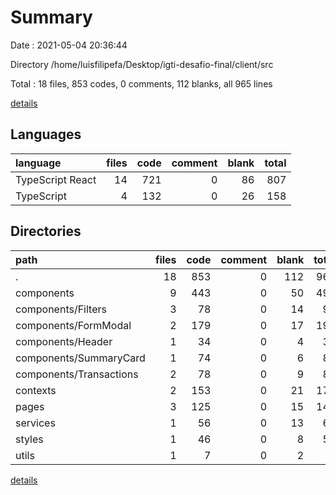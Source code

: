 # Summary

Date : 2021-05-04 20:36:44

Directory /home/luisfilipefa/Desktop/igti-desafio-final/client/src

Total : 18 files,  853 codes, 0 comments, 112 blanks, all 965 lines

[details](details.md)

## Languages
| language | files | code | comment | blank | total |
| :--- | ---: | ---: | ---: | ---: | ---: |
| TypeScript React | 14 | 721 | 0 | 86 | 807 |
| TypeScript | 4 | 132 | 0 | 26 | 158 |

## Directories
| path | files | code | comment | blank | total |
| :--- | ---: | ---: | ---: | ---: | ---: |
| . | 18 | 853 | 0 | 112 | 965 |
| components | 9 | 443 | 0 | 50 | 493 |
| components/Filters | 3 | 78 | 0 | 14 | 92 |
| components/FormModal | 2 | 179 | 0 | 17 | 196 |
| components/Header | 1 | 34 | 0 | 4 | 38 |
| components/SummaryCard | 1 | 74 | 0 | 6 | 80 |
| components/Transactions | 2 | 78 | 0 | 9 | 87 |
| contexts | 2 | 153 | 0 | 21 | 174 |
| pages | 3 | 125 | 0 | 15 | 140 |
| services | 1 | 56 | 0 | 13 | 69 |
| styles | 1 | 46 | 0 | 8 | 54 |
| utils | 1 | 7 | 0 | 2 | 9 |

[details](details.md)